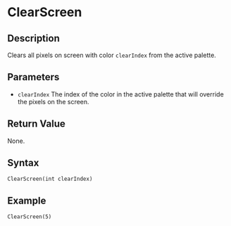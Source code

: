 # ClearScreen

## Description
Clears all pixels on screen with color `clearIndex` from the active palette.

## Parameters
- `clearIndex`
The index of the color in the active palette that will override the pixels on the screen.

## Return Value
None.

## Syntax
```
ClearScreen(int clearIndex)
```

## Example
```
ClearScreen(5)
```